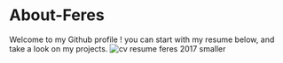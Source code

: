 # About-Feres
Welcome to my Github profile ! you can start with my resume below, and take a look on my projects.
![cv resume feres 2017 smaller](https://user-images.githubusercontent.com/11818935/34009934-1af2ac02-e10b-11e7-8fe9-597c392a88e3.png)
